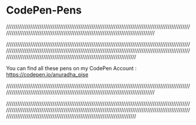 # CodePen-Pens

///////////////////////////////////////////////////////////////////////////////////////////////////////////////////////////////////////////////////////////////////////////////////

////////////////////////////////////////////////////////////////////////////////////////////////////////////////////////////////////////////////////////////////////////////////////////////////////////////////////////////////////////////////////////////////////////////

You can find all these pens on my CodePen Account : https://codepen.io/anuradha_pise

///////////////////////////////////////////////////////////////////////////////////////////////////////////////////////////////////////////////////////////////////////////////////

////////////////////////////////////////////////////////////////////////////////////////////////////////////////////////////////////////////////////////////////////////////////////////////////////////////////////////////////////////////////////////////////////////////
